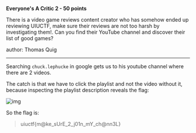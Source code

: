 **Everyone's A Critic 2 - 50 points**

There is a video game reviews content creator who has somehow ended up reviewing UIUCTF, make sure their reviews are not too harsh by investigating them!. Can you find their YouTube channel and discover their list of good games?

author: Thomas Quig
___

Searching `chuck.lephucke` in google gets us to his youtube channel where there are 2 videos.

The catch is that we have to click the playlist and not the video without it, because inspecting the playlist description reveals the flag:

![img](https://github.com/LeonGurin/UIUCTF-2022/blob/main/Everyone's%20A%20Critic%202/img.png)

So the flag is:
> uiuctf{m@ke_sUrE_2_j01n_mY_ch@nn3L}
